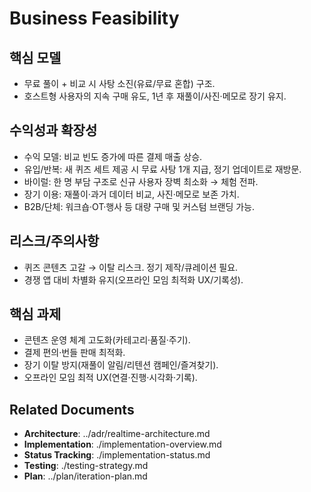 # Business Feasibility

## 핵심 모델
- 무료 풀이 + 비교 시 사탕 소진(유료/무료 혼합) 구조.
- 호스트형 사용자의 지속 구매 유도, 1년 후 재풀이/사진·메모로 장기 유지.

## 수익성과 확장성
- 수익 모델: 비교 빈도 증가에 따른 결제 매출 상승.
- 유입/반복: 새 퀴즈 세트 제공 시 무료 사탕 1개 지급, 정기 업데이트로 재방문.
- 바이럴: 한 명 부담 구조로 신규 사용자 장벽 최소화 → 체험 전파.
- 장기 이용: 재풀이·과거 데이터 비교, 사진·메모로 보존 가치.
- B2B/단체: 워크숍·OT·행사 등 대량 구매 및 커스텀 브랜딩 가능.

## 리스크/주의사항
- 퀴즈 콘텐츠 고갈 → 이탈 리스크. 정기 제작/큐레이션 필요.
- 경쟁 앱 대비 차별화 유지(오프라인 모임 최적화 UX/기록성).

## 핵심 과제
- 콘텐츠 운영 체계 고도화(카테고리·품질·주기).
- 결제 편의·번들 판매 최적화.
- 장기 이탈 방지(재풀이 알림/리텐션 캠페인/즐겨찾기).
- 오프라인 모임 최적 UX(연결·진행·시각화·기록).

## Related Documents
- **Architecture**: ../adr/realtime-architecture.md
- **Implementation**: ./implementation-overview.md
- **Status Tracking**: ./implementation-status.md
- **Testing**: ./testing-strategy.md
- **Plan**: ../plan/iteration-plan.md
